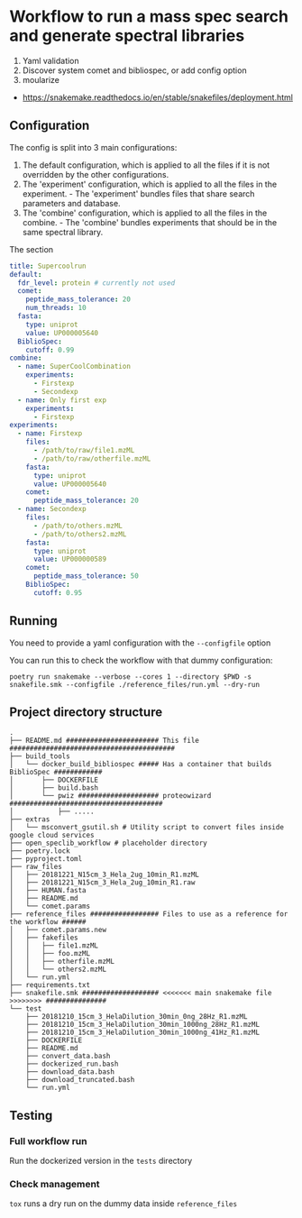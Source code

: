 
# Workflow to run a mass spec search and generate spectral libraries

1. Yaml validation
2. Discover system comet and bibliospec, or add config option
3. moularize
  - https://snakemake.readthedocs.io/en/stable/snakefiles/deployment.html


## Configuration

The config is split into 3 main configurations:
1. The default configuration, which is applied to all the files if it is not
        overridden by the other configurations.
2. The 'experiment' configuration, which is applied to all the files in the
        experiment.
        - The 'experiment' bundles files that share search parameters and database.
3. The 'combine' configuration, which is applied to all the files in the
        combine.
        - The 'combine' bundles experiments that should be in the same spectral
        library.

The section

```yaml
title: Supercoolrun
default:
  fdr_level: protein # currently not used
  comet:
    peptide_mass_tolerance: 20
    num_threads: 10
  fasta:
    type: uniprot
    value: UP000005640
  BiblioSpec:
    cutoff: 0.99
combine:
  - name: SuperCoolCombination
    experiments:
      - Firstexp
      - Secondexp
  - name: Only first exp
    experiments:
      - Firstexp
experiments:
  - name: Firstexp
    files:
      - /path/to/raw/file1.mzML
      - /path/to/raw/otherfile.mzML
    fasta:
      type: uniprot
      value: UP000005640
    comet:
      peptide_mass_tolerance: 20
  - name: Secondexp
    files:
      - /path/to/others.mzML
      - /path/to/others2.mzML
    fasta:
      type: uniprot
      value: UP000000589
    comet:
      peptide_mass_tolerance: 50
    BiblioSpec:
      cutoff: 0.95

```

## Running

You need to provide a yaml configuration with the `--configfile` option

You can run this to check the workflow with that dummy configuration:

```shell
poetry run snakemake --verbose --cores 1 --directory $PWD -s snakefile.smk --configfile ./reference_files/run.yml --dry-run
```

## Project directory structure

```
.
├── README.md ####################### This file #########################################
├── build_tools
│   └── docker_build_bibliospec ##### Has a container that builds BiblioSpec ############
│       ├── DOCKERFILE
│       ├── build.bash
│       └── pwiz #################### proteowizard ######################################
│           ├── .....
├── extras
│   └── msconvert_gsutil.sh # Utility script to convert files inside google cloud services
├── open_speclib_workflow # placeholder directory
├── poetry.lock
├── pyproject.toml
├── raw_files
│   ├── 20181221_N15cm_3_Hela_2ug_10min_R1.mzML
│   ├── 20181221_N15cm_3_Hela_2ug_10min_R1.raw
│   ├── HUMAN.fasta
│   ├── README.md
│   └── comet.params
├── reference_files ################# Files to use as a reference for the workflow ######
│   ├── comet.params.new
│   ├── fakefiles
│   │   ├── file1.mzML
│   │   ├── foo.mzML
│   │   ├── otherfile.mzML
│   │   └── others2.mzML
│   └── run.yml
├── requirements.txt
├── snakefile.smk ################### <<<<<<< main snakemake file >>>>>>>> ###############
└── test
    ├── 20181210_15cm_3_HelaDilution_30min_0ng_28Hz_R1.mzML
    ├── 20181210_15cm_3_HelaDilution_30min_1000ng_28Hz_R1.mzML
    ├── 20181210_15cm_3_HelaDilution_30min_1000ng_41Hz_R1.mzML
    ├── DOCKERFILE
    ├── README.md
    ├── convert_data.bash
    ├── dockerized_run.bash
    ├── download_data.bash
    ├── download_truncated.bash
    └── run.yml

```

## Testing

### Full workflow run

Run the dockerized version in the `tests` directory

### Check management

`tox` runs a dry run on the dummy data inside `reference_files`
